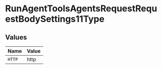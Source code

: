 # RunAgentToolsAgentsRequestRequestBodySettings11Type


## Values

| Name   | Value  |
| ------ | ------ |
| `HTTP` | http   |